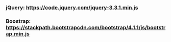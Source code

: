 ﻿### jQuery: https://code.jquery.com/jquery-3.3.1.min.js
### Boostrap: https://stackpath.bootstrapcdn.com/bootstrap/4.1.1/js/bootstrap.min.js